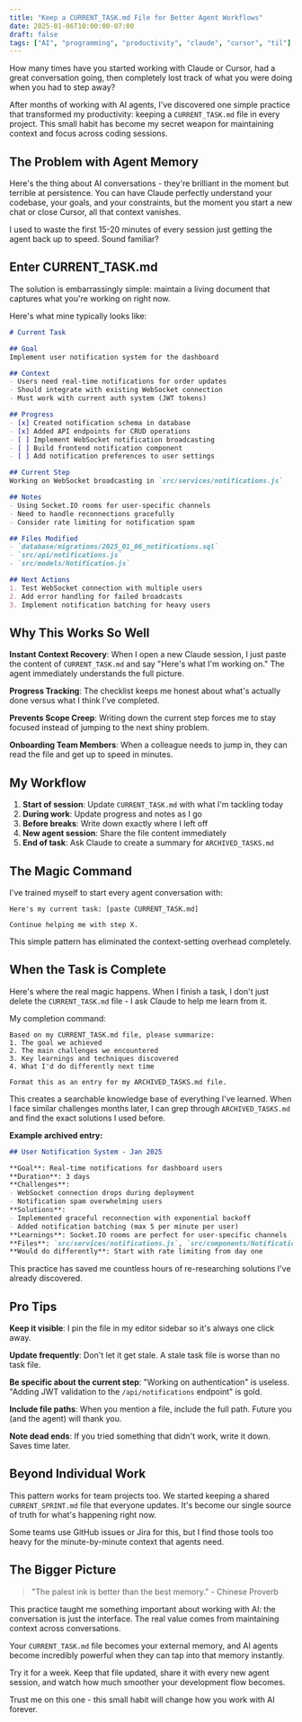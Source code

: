 ```yaml
---
title: "Keep a CURRENT_TASK.md File for Better Agent Workflows"
date: 2025-01-06T10:00:00-07:00
draft: false
tags: ["AI", "programming", "productivity", "claude", "cursor", "til"]
---
```


How many times have you started working with Claude or Cursor, had a great conversation going, then completely lost track of what you were doing when you had to step away?

After months of working with AI agents, I've discovered one simple practice that transformed my productivity: keeping a `CURRENT_TASK.md` file in every project. This small habit has become my secret weapon for maintaining context and focus across coding sessions.

## The Problem with Agent Memory

Here's the thing about AI conversations - they're brilliant in the moment but terrible at persistence. You can have Claude perfectly understand your codebase, your goals, and your constraints, but the moment you start a new chat or close Cursor, all that context vanishes.

I used to waste the first 15-20 minutes of every session just getting the agent back up to speed. Sound familiar?

## Enter CURRENT_TASK.md

The solution is embarrassingly simple: maintain a living document that captures what you're working on right now.

Here's what mine typically looks like:

```markdown
# Current Task

## Goal
Implement user notification system for the dashboard

## Context
- Users need real-time notifications for order updates
- Should integrate with existing WebSocket connection
- Must work with current auth system (JWT tokens)

## Progress
- [x] Created notification schema in database
- [x] Added API endpoints for CRUD operations
- [ ] Implement WebSocket notification broadcasting
- [ ] Build frontend notification component
- [ ] Add notification preferences to user settings

## Current Step
Working on WebSocket broadcasting in `src/services/notifications.js`

## Notes
- Using Socket.IO rooms for user-specific channels
- Need to handle reconnections gracefully
- Consider rate limiting for notification spam

## Files Modified
- `database/migrations/2025_01_06_notifications.sql`
- `src/api/notifications.js`
- `src/models/Notification.js`

## Next Actions
1. Test WebSocket connection with multiple users
2. Add error handling for failed broadcasts
3. Implement notification batching for heavy users
```

## Why This Works So Well

**Instant Context Recovery**: When I open a new Claude session, I just paste the content of `CURRENT_TASK.md` and say "Here's what I'm working on." The agent immediately understands the full picture.

**Progress Tracking**: The checklist keeps me honest about what's actually done versus what I think I've completed.

**Prevents Scope Creep**: Writing down the current step forces me to stay focused instead of jumping to the next shiny problem.

**Onboarding Team Members**: When a colleague needs to jump in, they can read the file and get up to speed in minutes.

## My Workflow

1. **Start of session**: Update `CURRENT_TASK.md` with what I'm tackling today
2. **During work**: Update progress and notes as I go
3. **Before breaks**: Write down exactly where I left off
4. **New agent session**: Share the file content immediately
5. **End of task**: Ask Claude to create a summary for `ARCHIVED_TASKS.md`

## The Magic Command

I've trained myself to start every agent conversation with:

```
Here's my current task: [paste CURRENT_TASK.md]

Continue helping me with step X.
```

This simple pattern has eliminated the context-setting overhead completely.

## When the Task is Complete

Here's where the real magic happens. When I finish a task, I don't just delete the `CURRENT_TASK.md` file - I ask Claude to help me learn from it.

My completion command:

```
Based on my CURRENT_TASK.md file, please summarize:
1. The goal we achieved
2. The main challenges we encountered
3. Key learnings and techniques discovered
4. What I'd do differently next time

Format this as an entry for my ARCHIVED_TASKS.md file.
```

This creates a searchable knowledge base of everything I've learned. When I face similar challenges months later, I can grep through `ARCHIVED_TASKS.md` and find the exact solutions I used before.

**Example archived entry:**
```markdown
## User Notification System - Jan 2025

**Goal**: Real-time notifications for dashboard users
**Duration**: 3 days
**Challenges**: 
- WebSocket connection drops during deployment
- Notification spam overwhelming users
**Solutions**:
- Implemented graceful reconnection with exponential backoff
- Added notification batching (max 5 per minute per user)
**Learnings**: Socket.IO rooms are perfect for user-specific channels
**Files**: `src/services/notifications.js`, `src/components/NotificationCenter.jsx`
**Would do differently**: Start with rate limiting from day one
```

This practice has saved me countless hours of re-researching solutions I've already discovered.

## Pro Tips

**Keep it visible**: I pin the file in my editor sidebar so it's always one click away.

**Update frequently**: Don't let it get stale. A stale task file is worse than no task file.

**Be specific about the current step**: "Working on authentication" is useless. "Adding JWT validation to the `/api/notifications` endpoint" is gold.

**Include file paths**: When you mention a file, include the full path. Future you (and the agent) will thank you.

**Note dead ends**: If you tried something that didn't work, write it down. Saves time later.

## Beyond Individual Work

This pattern works for team projects too. We started keeping a shared `CURRENT_SPRINT.md` file that everyone updates. It's become our single source of truth for what's happening right now.

Some teams use GitHub issues or Jira for this, but I find those tools too heavy for the minute-by-minute context that agents need.

## The Bigger Picture

> "The palest ink is better than the best memory." - Chinese Proverb

This practice taught me something important about working with AI: the conversation is just the interface. The real value comes from maintaining context across conversations.

Your `CURRENT_TASK.md` file becomes your external memory, and AI agents become incredibly powerful when they can tap into that memory instantly.

Try it for a week. Keep that file updated, share it with every new agent session, and watch how much smoother your development flow becomes.

Trust me on this one - this small habit will change how you work with AI forever.